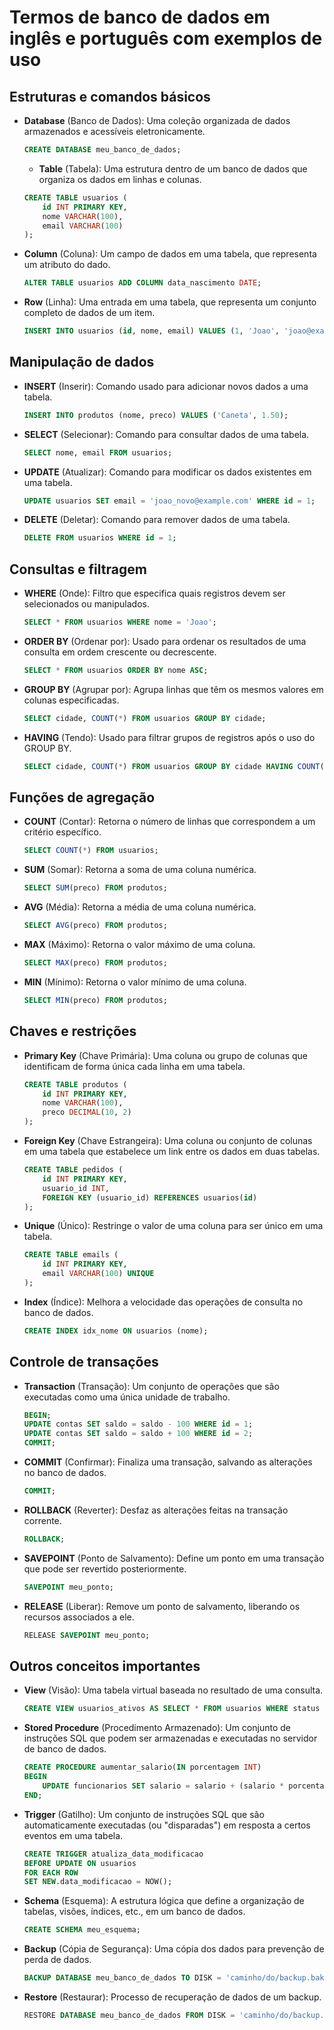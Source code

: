 # Termos de banco de dados em inglês e português com exemplos de uso

## Estruturas e comandos básicos

- **Database** (Banco de Dados): Uma coleção organizada de dados armazenados e acessíveis eletronicamente.

  ```sql
  CREATE DATABASE meu_banco_de_dados;
  ```

  - **Table** (Tabela): Uma estrutura dentro de um banco de dados que organiza os dados em linhas e colunas.

  ```sql
  CREATE TABLE usuarios (
      id INT PRIMARY KEY,
      nome VARCHAR(100),
      email VARCHAR(100)
  );
  ```

- **Column** (Coluna): Um campo de dados em uma tabela, que representa um atributo do dado.

  ```sql
  ALTER TABLE usuarios ADD COLUMN data_nascimento DATE;
  ```

- **Row** (Linha): Uma entrada em uma tabela, que representa um conjunto completo de dados de um item.

  ```sql
  INSERT INTO usuarios (id, nome, email) VALUES (1, 'Joao', 'joao@example.com');
  ```

## Manipulação de dados

- **INSERT** (Inserir): Comando usado para adicionar novos dados a uma tabela.

  ```sql
  INSERT INTO produtos (nome, preco) VALUES ('Caneta', 1.50);
  ```

- **SELECT** (Selecionar): Comando para consultar dados de uma tabela.

  ```sql
  SELECT nome, email FROM usuarios;
  ```

- **UPDATE** (Atualizar): Comando para modificar os dados existentes em uma tabela.

  ```sql
  UPDATE usuarios SET email = 'joao_novo@example.com' WHERE id = 1;
  ```

- **DELETE** (Deletar): Comando para remover dados de uma tabela.

  ```sql
  DELETE FROM usuarios WHERE id = 1;
  ```

## Consultas e filtragem

- **WHERE** (Onde): Filtro que especifica quais registros devem ser selecionados ou manipulados.

  ```sql
  SELECT * FROM usuarios WHERE nome = 'Joao';
  ```

- **ORDER BY** (Ordenar por): Usado para ordenar os resultados de uma consulta em ordem crescente ou decrescente.

  ```sql
  SELECT * FROM usuarios ORDER BY nome ASC;
  ```

- **GROUP BY** (Agrupar por): Agrupa linhas que têm os mesmos valores em colunas especificadas.

  ```sql
  SELECT cidade, COUNT(*) FROM usuarios GROUP BY cidade;
  ```

- **HAVING** (Tendo): Usado para filtrar grupos de registros após o uso do GROUP BY.

  ```sql
  SELECT cidade, COUNT(*) FROM usuarios GROUP BY cidade HAVING COUNT(*) > 1;
  ```

## Funções de agregação

- **COUNT** (Contar): Retorna o número de linhas que correspondem a um critério específico.

  ```sql
  SELECT COUNT(*) FROM usuarios;
  ```

- **SUM** (Somar): Retorna a soma de uma coluna numérica.

  ```sql
  SELECT SUM(preco) FROM produtos;
  ```

- **AVG** (Média): Retorna a média de uma coluna numérica.

  ```sql
  SELECT AVG(preco) FROM produtos;
  ```

- **MAX** (Máximo): Retorna o valor máximo de uma coluna.

  ```sql
  SELECT MAX(preco) FROM produtos;
  ```

- **MIN** (Mínimo): Retorna o valor mínimo de uma coluna.

  ```sql
  SELECT MIN(preco) FROM produtos;
  ```

## Chaves e restrições

- **Primary Key** (Chave Primária): Uma coluna ou grupo de colunas que identificam de forma única cada linha em uma tabela.

  ```sql
  CREATE TABLE produtos (
      id INT PRIMARY KEY,
      nome VARCHAR(100),
      preco DECIMAL(10, 2)
  );
  ```

- **Foreign Key** (Chave Estrangeira): Uma coluna ou conjunto de colunas em uma tabela que estabelece um link entre os dados em duas tabelas.

  ```sql
  CREATE TABLE pedidos (
      id INT PRIMARY KEY,
      usuario_id INT,
      FOREIGN KEY (usuario_id) REFERENCES usuarios(id)
  );
  ```

- **Unique** (Único): Restringe o valor de uma coluna para ser único em uma tabela.

  ```sql
  CREATE TABLE emails (
      id INT PRIMARY KEY,
      email VARCHAR(100) UNIQUE
  );
  ```

- **Index** (Índice): Melhora a velocidade das operações de consulta no banco de dados.

  ```sql
  CREATE INDEX idx_nome ON usuarios (nome);
  ```

## Controle de transações

- **Transaction** (Transação): Um conjunto de operações que são executadas como uma única unidade de trabalho.

  ```sql
  BEGIN;
  UPDATE contas SET saldo = saldo - 100 WHERE id = 1;
  UPDATE contas SET saldo = saldo + 100 WHERE id = 2;
  COMMIT;
  ```

- **COMMIT** (Confirmar): Finaliza uma transação, salvando as alterações no banco de dados.

  ```sql
  COMMIT;
  ```

- **ROLLBACK** (Reverter): Desfaz as alterações feitas na transação corrente.

  ```sql
  ROLLBACK;
  ```

- **SAVEPOINT** (Ponto de Salvamento): Define um ponto em uma transação que pode ser revertido posteriormente.

  ```sql
  SAVEPOINT meu_ponto;
  ```

- **RELEASE** (Liberar): Remove um ponto de salvamento, liberando os recursos associados a ele.

  ```sql
  RELEASE SAVEPOINT meu_ponto;
  ```

## Outros conceitos importantes

- **View** (Visão): Uma tabela virtual baseada no resultado de uma consulta.

  ```sql
  CREATE VIEW usuarios_ativos AS SELECT * FROM usuarios WHERE status = 'ativo';
  ```

- **Stored Procedure** (Procedimento Armazenado): Um conjunto de instruções SQL que podem ser armazenadas e executadas no servidor de banco de dados.

  ```sql
  CREATE PROCEDURE aumentar_salario(IN porcentagem INT)
  BEGIN
      UPDATE funcionarios SET salario = salario + (salario * porcentagem / 100);
  END;
  ```

- **Trigger** (Gatilho): Um conjunto de instruções SQL que são automaticamente executadas (ou "disparadas") em resposta a certos eventos em uma tabela.

  ```sql
  CREATE TRIGGER atualiza_data_modificacao
  BEFORE UPDATE ON usuarios
  FOR EACH ROW
  SET NEW.data_modificacao = NOW();
  ```

- **Schema** (Esquema): A estrutura lógica que define a organização de tabelas, visões, índices, etc., em um banco de dados.

  ```sql
  CREATE SCHEMA meu_esquema;
  ```

- **Backup** (Cópia de Segurança): Uma cópia dos dados para prevenção de perda de dados.

  ```sql
  BACKUP DATABASE meu_banco_de_dados TO DISK = 'caminho/do/backup.bak';
  ```

- **Restore** (Restaurar): Processo de recuperação de dados de um backup.

  ```sql
  RESTORE DATABASE meu_banco_de_dados FROM DISK = 'caminho/do/backup.bak';
  ```
